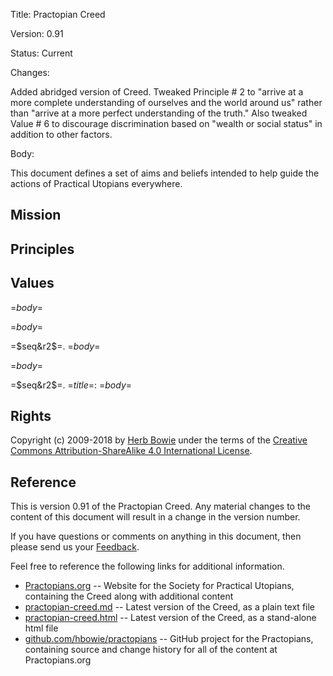 <?output "../../content/creed/practopian-creed.md" ?>
Title: Practopian Creed

Version: 0.91

Status: Current

Changes:

Added abridged version of Creed. Tweaked Principle # 2 to "arrive at a more complete understanding of ourselves and the world around us" rather than "arrive at a more perfect understanding of the truth." Also tweaked Value # 6 to discourage discrimination based on "wealth or social status" in addition to other factors. 

Body:

This document defines a set of aims and beliefs intended to help guide the actions of Practical Utopians everywhere. 

<?nextrec?>
<?definegroup 1 =$type$= ?>
<?ifendgroup 1 ?>
<?endif?>
<?ifnewgroup 1 ?>
<?if =$type$= eq "Mission" ?>
Mission
-------

<?endif?>
<?if =$type$= eq "Principle" ?>
Principles
----------

<?endif?>
<?if =$type$= eq "Value" ?>
Values
------

<?endif?>
<?endif?>
<?if =$type$= eq "Mission" ?>
=$body$=
<?endif?>
<?if =$type$= eq "Principle" ?>
<?if "=$title$=" eq "Principles" ?>
=$body$=
<?else?>
=$seq&r2$=. =$body$=
<?endif?>
<?endif?>
<?if =$type$= eq "Value" ?>
<?if "=$title$=" eq "Values" ?>
=$body$=
<?else?>
=$seq&r2$=. =$title$=: =$body$=
<?endif?>
<?endif?>
<?loop?>
Rights
------

Copyright (c) 2009-2018 by [Herb Bowie][hb] under the terms of the [Creative Commons Attribution-ShareAlike 4.0 International License][cc40].


Reference
---------

This is version 0.91 of the Practopian Creed. Any material changes to the content of this document will result in a change in the version number. 

If you have questions or comments on anything in this document, then please send us your [Feedback][].  

Feel free to reference the following links for additional information. 

* [Practopians.org][1] -- Website for the Society for Practical Utopians, containing the Creed along with additional content 
* [practopian-creed.md][2] -- Latest version of the Creed, as a plain text file 
* [practopian-creed.html][3] -- Latest version of the Creed, as a stand-alone html file 
* [github.com/hbowie/practopians][4] -- GitHub project for the Practopians, containing source and change history for all of the content at Practopians.org 

[1]: http://www.practopians.org/
[2]: http://www.practopians.org/creed/practopian-creed.md
[3]: http://www.practopians.org/creed/practopian-creed.html
[4]: https://github.com/hbowie/practopians/
[hb]: http://www.herbbowie.com
[cc40]: http://creativecommons.org/licenses/by-sa/4.0/
[feedback]: mailto:feedback@practopians.org
